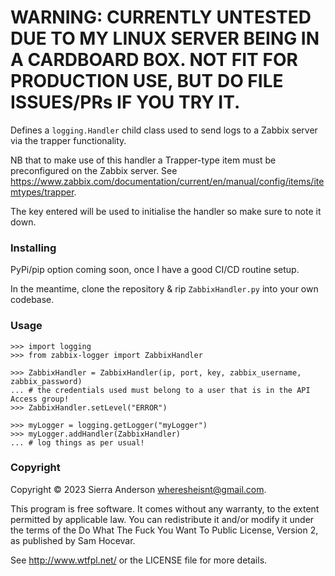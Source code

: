 # WARNING: CURRENTLY UNTESTED DUE TO MY LINUX SERVER BEING IN A CARDBOARD BOX. NOT FIT FOR PRODUCTION USE, BUT DO FILE ISSUES/PRs IF YOU TRY IT.


Defines a `logging.Handler` child class used to send logs to a Zabbix server via the trapper functionality.

NB that to make use of this handler a Trapper-type item must be preconfigured on the Zabbix server. See
https://www.zabbix.com/documentation/current/en/manual/config/items/itemtypes/trapper.

The key entered will be used to initialise the handler so make sure to note it down.

### Installing

PyPi/pip option coming soon, once I have a good CI/CD routine setup.

In the meantime, clone the repository & rip `ZabbixHandler.py` into your own codebase.


### Usage
```
>>> import logging
>>> from zabbix-logger import ZabbixHandler

>>> ZabbixHandler = ZabbixHandler(ip, port, key, zabbix_username, zabbix_password)
... # the credentials used must belong to a user that is in the API Access group!
>>> ZabbixHandler.setLevel("ERROR")

>>> myLogger = logging.getLogger("myLogger")
>>> myLogger.addHandler(ZabbixHandler)
... # log things as per usual!
```

### Copyright

Copyright © 2023 Sierra Anderson <wheresheisnt@gmail.com>.

This program is free software. It comes without any warranty, to
the extent permitted by applicable law. You can redistribute it
and/or modify it under the terms of the Do What The Fuck You Want
To Public License, Version 2, as published by Sam Hocevar. 

See http://www.wtfpl.net/ or the LICENSE file for more details.
